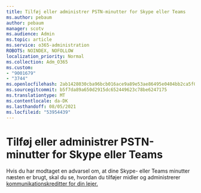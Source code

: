 ```yaml
---
title: Tilføj eller administrer PSTN-minutter for Skype eller Teams
ms.author: pebaum
author: pebaum
manager: scotv
ms.audience: Admin
ms.topic: article
ms.service: o365-administration
ROBOTS: NOINDEX, NOFOLLOW
localization_priority: Normal
ms.collection: Adm_O365
ms.custom:
- "9001679"
- "3744"
ms.openlocfilehash: 2ab1428030cba96bcb016ace9a89e53ae86495e0404bb2ca5f0ee4e4a11755a4
ms.sourcegitcommit: b5f7da89a650d2915dc652449623c78be6247175
ms.translationtype: MT
ms.contentlocale: da-DK
ms.lasthandoff: 08/05/2021
ms.locfileid: "53954439"
---
```

# <a name="add-or-manage-pstn-minutes-for-skype-or-teams"></a>Tilføj eller administrer PSTN-minutter for Skype eller Teams

Hvis du har modtaget en advarsel om, at dine Skype- eller Teams minutter næsten er brugt, skal du se, hvordan du tilføjer midler og administrerer [kommunikationskreditter for din lejer.](https://docs.microsoft.com/microsoftteams/add-funds-and-manage-communications-credits)